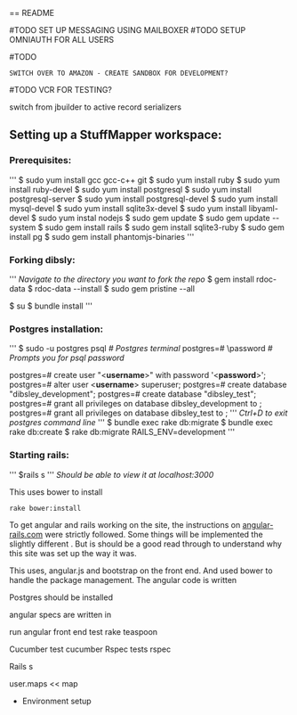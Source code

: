 == README

#TODO
	SET UP MESSAGING USING MAILBOXER
#TODO
	SETUP OMNIAUTH FOR ALL USERS

#TODO

	SWITCH OVER TO AMAZON - CREATE SANDBOX FOR DEVELOPMENT?
#TODO
	VCR FOR TESTING?

switch from jbuilder to active record serializers




## Setting up a StuffMapper workspace:
### Prerequisites:
'''
$ sudo yum install gcc gcc-c++ git
$ sudo yum install ruby
$ sudo yum install ruby-devel
$ sudo yum install postgresql
$ sudo yum install postgresql-server
$ sudo yum install postgresql-devel
$ sudo yum install mysql-devel
$ sudo yum install sqlite3x-devel
$ sudo yum install libyaml-devel
$ sudo yum instal nodejs
$ sudo gem update 
$ sudo gem update  --system
$ sudo gem install rails
$ sudo gem install sqlite3-ruby
$ sudo gem install pg
$ sudo gem install phantomjs-binaries
'''
### Forking dibsly:
'''
*Navigate to the directory you want to fork the repo*
$ gem install rdoc-data
$ rdoc-data --install
$ sudo gem pristine --all

$ su
$ bundle install
'''

### Postgres installation:
'''
$ sudo -u postgres psql      *# Postgres terminal*
postgres=# \password         *# Prompts you for psql password*

postgres=# create user "<**username**>" with password '<**password**>';
postgres=# alter user <**username**> superuser;
postgres=# create database "dibsley_development";
postgres=# create database "dibsley_test";
postgres=# grant all privileges on database dibsley_development to <username>;
postgres=# grant all privileges on database dibsley_test to <username>;
'''
*Ctrl+D to exit postgres command line*
'''
$ bundle exec rake db:migrate
$ bundle exec rake db:create
$ rake db:migrate RAILS_ENV=development
'''
### Starting rails:
'''
$rails s
'''
*Should be able to view it at localhost:3000*


This uses bower to install

 	rake bower:install

To get angular and rails working on the site, the instructions on [angular-rails.com](http://www.angular-rails.com) were strictly followed. Some things will be implemented the slightly different . But is should be a good read through to understand why this site was set up the way it was.



This uses, angular.js and bootstrap on the front end.  And used bower to handle the package management. The angular code is written

Postgres should be installed

angular specs are written in 


run angular front end test
	rake teaspoon

Cucumber test 
	cucumber
Rspec tests 
	rspec



Rails s



user.maps << map




* Environment setup



